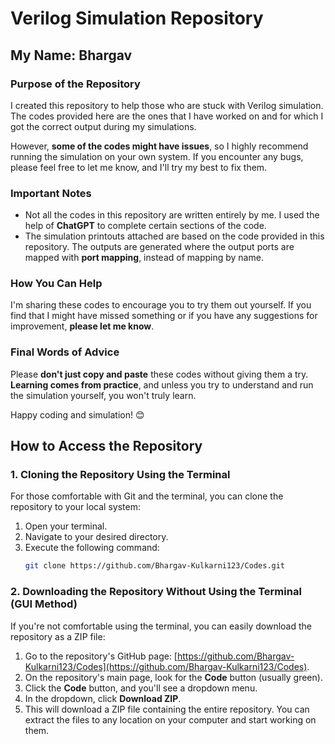 # Verilog Simulation Repository

## My Name: Bhargav

### Purpose of the Repository
I created this repository to help those who are stuck with Verilog simulation. The codes provided here are the ones that I have worked on and for which I got the correct output during my simulations. 

However, **some of the codes might have issues**, so I highly recommend running the simulation on your own system. If you encounter any bugs, please feel free to let me know, and I'll try my best to fix them.

### Important Notes
- Not all the codes in this repository are written entirely by me. I used the help of **ChatGPT** to complete certain sections of the code.
- The simulation printouts attached are based on the code provided in this repository. The outputs are generated where the output ports are mapped with **port mapping**, instead of mapping by name.

### How You Can Help
I'm sharing these codes to encourage you to try them out yourself. If you find that I might have missed something or if you have any suggestions for improvement, **please let me know**.

### Final Words of Advice
Please **don't just copy and paste** these codes without giving them a try. **Learning comes from practice**, and unless you try to understand and run the simulation yourself, you won't truly learn.

Happy coding and simulation! 😊


## How to Access the Repository

### 1. Cloning the Repository Using the Terminal
For those comfortable with Git and the terminal, you can clone the repository to your local system:

1. Open your terminal.
2. Navigate to your desired directory.
3. Execute the following command:
   ```bash
   git clone https://github.com/Bhargav-Kulkarni123/Codes.git

### 2. Downloading the Repository Without Using the Terminal (GUI Method)

If you're not comfortable using the terminal, you can easily download the repository as a ZIP file:

1. Go to the repository's GitHub page: [https://github.com/Bhargav-Kulkarni123/Codes](https://github.com/Bhargav-Kulkarni123/Codes).
2. On the repository's main page, look for the **Code** button (usually green).
3. Click the **Code** button, and you'll see a dropdown menu.
4. In the dropdown, click **Download ZIP**.
5. This will download a ZIP file containing the entire repository. You can extract the files to any location on your computer and start working on them.
